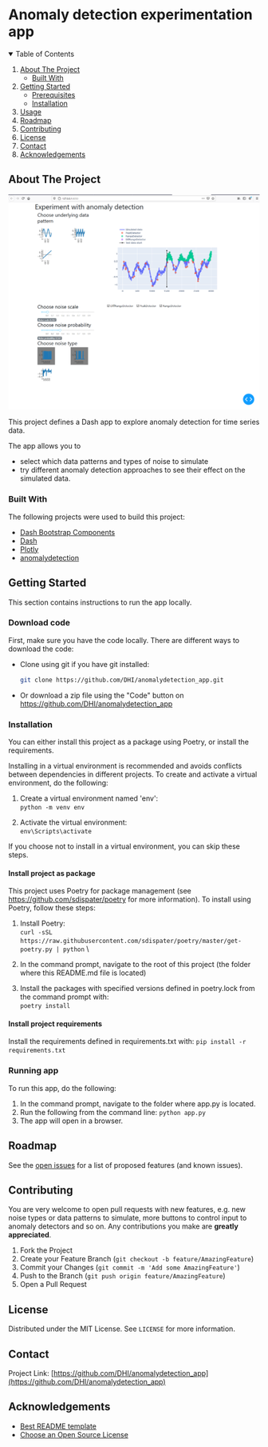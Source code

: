 # Anomaly detection experimentation app
<details open="open">
  <summary>Table of Contents</summary>
  <ol>
    <li>
      <a href="#about-the-project">About The Project</a>
      <ul>
        <li><a href="#built-with">Built With</a></li>
      </ul>
    </li>
    <li>
      <a href="#getting-started">Getting Started</a>
      <ul>
        <li><a href="#prerequisites">Prerequisites</a></li>
        <li><a href="#installation">Installation</a></li>
      </ul>
    </li>
    <li><a href="#usage">Usage</a></li>
    <li><a href="#roadmap">Roadmap</a></li>
    <li><a href="#contributing">Contributing</a></li>
    <li><a href="#license">License</a></li>
    <li><a href="#contact">Contact</a></li>
    <li><a href="#acknowledgements">Acknowledgements</a></li>
  </ol>
</details>


## About The Project
![image](anomalydetection_app/assets/demo.png)

This project defines a Dash app to explore anomaly detection for time series data.

The app allows you to 
* select which data patterns and types of noise to simulate
* try different anomaly detection approaches to see their effect on the simulated data. 

### Built With

The following projects were used to build this project:
* [Dash Bootstrap Components](https://dash-bootstrap-components.opensource.faculty.ai/)
* [Dash](https://plotly.com/dash/)
* [Plotly](https://plotly.com/)
* [anomalydetection](https://github.com/DHI/anomalydetection/)


## Getting Started

This section contains instructions to run the app locally.

### Download code
First, make sure you have the code locally. There are different ways to download the code:

* Clone using git if you have git installed: 
   ```sh
   git clone https://github.com/DHI/anomalydetection_app.git
   ```
 * Or download a zip file using the "Code" button on https://github.com/DHI/anomalydetection_app

### Installation
You can either install this project as a package using Poetry, or install the requirements.

Installing in a virtual environment is recommended and avoids conflicts between dependencies
in different projects. To create and activate a virtual environment, do the following:

1. Create a virtual environment named 'env': \
`python -m venv env`

2. Activate the virtual environment: \
`env\Scripts\activate`

If you choose not to install in a virtual environment, you can skip these steps.

#### Install project as package
This project uses Poetry for package management (see https://github.com/sdispater/poetry for more information). 
To install using Poetry, follow these steps:

1. Install Poetry: \
`curl -sSL https://raw.githubusercontent.com/sdispater/poetry/master/get-poetry.py | python` \

2. In the command prompt, navigate to the root of this project (the folder where this README.md file is located)

3. Install the packages with specified versions defined in poetry.lock from the command prompt with: \
`poetry install`

#### Install project requirements
Install the requirements defined in requirements.txt with:
`pip install -r requirements.txt`


### Running app
To run this app, do the following:

1. In the command prompt, navigate to the folder where app.py is located.
2. Run the following from the command line:
`python app.py`
3. The app will open in a browser.


## Roadmap

See the [open issues](https://github.com/DHI/anomalydetection_app/issues) for a list of proposed features 
(and known issues).


## Contributing
You are very welcome to open pull requests with new features, e.g. new noise types or data patterns to simulate,
more buttons to control input to anomaly detectors and so on.
Any contributions you make are **greatly appreciated**.

1. Fork the Project
2. Create your Feature Branch (`git checkout -b feature/AmazingFeature`)
3. Commit your Changes (`git commit -m 'Add some AmazingFeature'`)
4. Push to the Branch (`git push origin feature/AmazingFeature`)
5. Open a Pull Request


## License

Distributed under the MIT License. See `LICENSE` for more information.


## Contact
Project Link: [https://github.com/DHI/anomalydetection_app](https://github.com/DHI/anomalydetection_app)


## Acknowledgements
* [Best README template](https://github.com/othneildrew/Best-README-Template/blob/master/README.md)
* [Choose an Open Source License](https://choosealicense.com)
